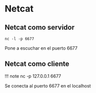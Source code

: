 # Netcat

## Netcat como servidor 

    nc -l -p 6677

Pone a escuchar en el puerto 6677

## Netcat como cliente

!!! note
    nc -p 127.0.0.1 6677

Se conecta al puerto 6677 en el localhost
